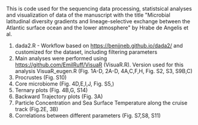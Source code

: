 This is code used for the sequencing data processing, statistsical analyses and visualization of data of the manuscript with the title "Microbial latitudinal diversity gradients and lineage-selective exchange between the Atlantic surface ocean and the lower atmosphere" by Hrabe de Angelis et al.

1. dada2.R - Workflow based on https://benjjneb.github.io/dada2/ and customized for the dataset, including filtering parameters
2. Main analyses were performed using https://github.com/EmilRuff/VisuaR (VisuaR.R). Version used for this analysis VisuaR_eugen.R (Fig. 1A-D, 2A-D, 4A,C,F,H, Fig. S2, S3, S9B,C)
3. Procrustes (Fig. S10)
4. Core microbiome (Fig. 4D,E,I,J, Fig. S5,)
5. Ternary plots (Fig. 4B,G, S14)
6. Backward Trajectory plots (Fig. 3A)
7. Particle Concentration and Sea Surface Temperature along the cruise track (Fig.2E, 3B)
8. Correlations between different parameters (Fig. S7,S8, S11)
   
